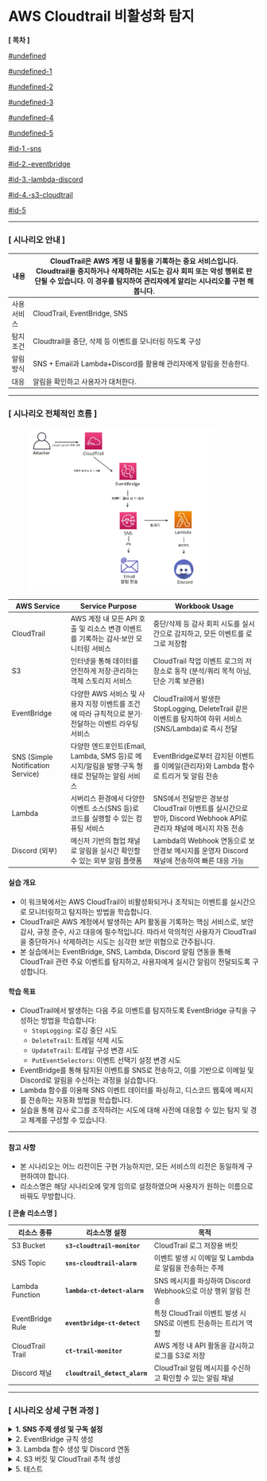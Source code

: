 # AWS Cloudtrail 비활성화 탐지

&#x20;**\[ 목차 ]**

[#undefined](aws-cloudtrail.md#undefined "mention")

[#undefined-1](aws-cloudtrail.md#undefined-1 "mention")

[#undefined-2](aws-cloudtrail.md#undefined-2 "mention")

[#undefined-3](aws-cloudtrail.md#undefined-3 "mention")

[#undefined-4](aws-cloudtrail.md#undefined-4 "mention")

[#undefined-5](aws-cloudtrail.md#undefined-5 "mention")

[#id-1.-sns](aws-cloudtrail.md#id-1.-sns "mention")

[#id-2.-eventbridge](aws-cloudtrail.md#id-2.-eventbridge "mention")

[#id-3.-lambda-discord](aws-cloudtrail.md#id-3.-lambda-discord "mention")

[#id-4.-s3-cloudtrail](aws-cloudtrail.md#id-4.-s3-cloudtrail "mention")

[#id-5](aws-cloudtrail.md#id-5 "mention")

***

### **\[ 시나리오 안내 ]**

| 내용     | CloudTrail은 AWS 계정 내 활동을 기록하는 중요 서비스입니다. Cloudtrail을 중지하거나 삭제하려는 시도는 감사 회피 또는 악성 행위로 판단될 수 있습니다. 이 경우를 탐지하여 관리자에게 알리는 시나리오를 구현 해 봅니다. |
| ------ | ------------------------------------------------------------------------------------------------------------------------------------- |
| 사용 서비스 | CloudTrail, EventBridge, SNS                                                                                                          |
| 탐지 조건  | Cloudtrail을 중단, 삭제 등 이벤트를 모니터링 하도록 구성                                                                                                 |
| 알림 방식  | SNS + Email과 Lambda+Discord를 활용해 관리자에게 알림을 전송한다.                                                                                      |
| 대응     | 알림을 확인하고 사용자가 대처한다.                                                                                                                   |

***

### \[ 시나리오 전체적인 흐름 ]

<div align="left"><figure><img src="detection-and-alert-scenarios/root-account-login-alert/docs/.gitbook/assets/image (51).png" alt="" width="375"><figcaption></figcaption></figure></div>

| **AWS Service**                   | **Service Purpose**                                            | **Workbook Usage**                                                               |
| --------------------------------- | -------------------------------------------------------------- | -------------------------------------------------------------------------------- |
| CloudTrail                        | AWS 계정 내 모든 API 호출 및 리소스 변경 이벤트를 기록하는 감사·보안 모니터링 서비스           | 중단/삭제 등 감사 회피 시도를 실시간으로 감지하고, 모든 이벤트를 로그로 저장함                                    |
| S3                                | 인터넷을 통해 데이터를 안전하게 저장·관리하는 객체 스토리지 서비스                          | CloudTrail 작업 이벤트 로그의 저장소로 동작 (분석/쿼리 목적 아님, 단순 기록 보관용)                           |
| EventBridge                       | 다양한 AWS 서비스 및 사용자 지정 이벤트를 조건에 따라 규칙적으로 분기·전달하는 이벤트 라우팅 서비스     | CloudTrail에서 발생한 StopLogging, DeleteTrail 같은 이벤트를 탐지하여 하위 서비스(SNS/Lambda)로 즉시 전달 |
| SNS (Simple Notification Service) | 다양한 엔드포인트(Email, Lambda, SMS 등)로 메시지/알림을 발행·구독 형태로 전달하는 알림 서비스 | EventBridge로부터 감지된 이벤트를 이메일(관리자)와 Lambda 함수로 트리거 및 알림 전송                         |
| Lambda                            | 서버리스 환경에서 다양한 이벤트 소스(SNS 등)로 코드를 실행할 수 있는 컴퓨팅 서비스              | SNS에서 전달받은 경보성 CloudTrail 이벤트를 실시간으로 받아, Discord Webhook API로 관리자 채널에 메시지 자동 전송  |
| Discord (외부)                      | 메신저 기반의 협업 채널로 알림을 실시간 확인할 수 있는 외부 알림 플랫폼                      | Lambda의 Webhook 연동으로 보안경보 메시지를 운영자 Discord 채널에 전송하여 빠른 대응 가능                     |

#### 실습 개요

* 이 워크북에서는 AWS CloudTrail이 비활성화되거나 조작되는 이벤트를 실시간으로 모니터링하고 탐지하는 방법을 학습합니다.
* CloudTrail은 AWS 계정에서 발생하는 API 활동을 기록하는 핵심 서비스로, 보안 감사, 규정 준수, 사고 대응에 필수적입니다. 따라서 악의적인 사용자가 CloudTrail을 중단하거나 삭제하려는 시도는 심각한 보안 위협으로 간주됩니다.
* 본 실습에서는 EventBridge, SNS, Lambda, Discord 알림 연동을 통해 CloudTrail 관련 주요 이벤트를 탐지하고, 사용자에게 실시간 알림이 전달되도록 구성합니다.

#### 학습 목표

* CloudTrail에서 발생하는 다음 주요 이벤트를 탐지하도록 EventBridge 규칙을 구성하는 방법을 학습합니다:
  * `StopLogging`: 로깅 중단 시도
  * `DeleteTrail`: 트레일 삭제 시도
  * `UpdateTrail`: 트레일 구성 변경 시도
  * `PutEventSelectors`: 이벤트 선택기 설정 변경 시도
* EventBridge를 통해 탐지된 이벤트를 SNS로 전송하고, 이를 기반으로 이메일 및 Discord로 알림을 수신하는 과정을 실습합니다.
* Lambda 함수를 이용해 SNS 이벤트 데이터를 파싱하고, 디스코드 웹훅에 메시지를 전송하는 자동화 방법을 학습합니다.
* 실습을 통해 감사 로그를 조작하려는 시도에 대해 사전에 대응할 수 있는 탐지 및 경고 체계를 구성할 수 있습니다.

***

#### 참고 사항

* 본 시나리오는 어느 리전이든 구현 가능하지만, 모든 서비스의 리전은 동일하게 구현하여야 합니다.
* 리소스명은 해당 시나리오에 맞게 임의로 설정하였으며 사용자가 원하는 이름으로 바꿔도 무방합니다.



**\[ 콘솔 리소스명 ]**

| **리소스 종류**       | **리소스명 설정**                   | **목적**                                      |
| ---------------- | ----------------------------- | ------------------------------------------- |
| S3 Bucket        | **`s3-cloudtrail-monitor`**   | CloudTrail 로그 저장용 버킷                        |
| SNS Topic        | **`sns-cloudtrail-alarm`**    | 이벤트 발생 시 이메일 및 Lambda로 알림을 전송하는 주제          |
| Lambda Function  | **`lambda-ct-detect-alarm`**  | SNS 메시지를 파싱하여 Discord Webhook으로 이상 행위 알림 전송 |
| EventBridge Rule | **`eventbridge-ct-detect`**   | 특정 CloudTrail 이벤트 발생 시 SNS로 이벤트 전송하는 트리거 역할 |
| CloudTrail Trail | **`ct-trail-monitor`**        | AWS 계정 내 API 활동을 감시하고 로그를 S3로 저장            |
| Discord 채널       | **`cloudtrail_detect_alarm`** | CloudTrail 알림 메시지를 수신하고 확인할 수 있는 알림 채널      |

***

### **\[ 시나리오 상세 구현 과정 ]**

<details>

<summary><strong>1. SNS 주제 생성 및 구독 설정</strong></summary>

**STEP 1) SNS 검색**

<figure><img src="detection-and-alert-scenarios/root-account-login-alert/docs/.gitbook/assets/image (2).png" alt=""><figcaption></figcaption></figure>

알람을 전송 받을 주제 및 구독을 생성하기 위해 **SNS 서비스**로 이동한다.



**STEP 2) 주제 생성**

<figure><img src="detection-and-alert-scenarios/root-account-login-alert/docs/.gitbook/assets/image (1) (1).png" alt=""><figcaption></figcaption></figure>

좌측 탭에서 Topic으로 이동 후 **Create** topic 버튼을 클릭한다.



<figure><img src="detection-and-alert-scenarios/root-account-login-alert/docs/.gitbook/assets/image (2) (1).png" alt=""><figcaption></figcaption></figure>

* **Type** : Standard
* **Name** : `sns-cloudtrail-alarm` \</aside>



**STEP 3 ) 구독 생성**

<figure><img src="detection-and-alert-scenarios/root-account-login-alert/docs/.gitbook/assets/image (3).png" alt=""><figcaption></figcaption></figure>

생성된 주제 확인 후 **Create subscription**을 누른다.



**\[ 구독 생성 - 세부사항 ]**

<figure><img src="detection-and-alert-scenarios/root-account-login-alert/docs/.gitbook/assets/image (4).png" alt=""><figcaption></figcaption></figure>

* **Protocol** : email
* **Endpoint** : 알람 받을 이메일 주소



**STEP 4 ) 구독한 이메일 인증**

<figure><img src="detection-and-alert-scenarios/root-account-login-alert/docs/.gitbook/assets/image (5).png" alt=""><figcaption></figcaption></figure>

설정한 이메일 주소로 SNS의 Subscription Confirmation 메일이 전송된다. 이메일을 열어 **Confirm subscription** 버튼을 클릭하여 인증해야 알림 수신이 정상적으로 설정된다.



<figure><img src="detection-and-alert-scenarios/root-account-login-alert/docs/.gitbook/assets/image (6).png" alt=""><figcaption></figcaption></figure>

**Confirm subscription**를 눌러 인증을 완료하면, SNS 구독이 정상적으로 등록된 것이다.



</details>

<details>

<summary>2. EventBridge 규칙 생성</summary>

**STEP 1) EventBridge 검색**

<figure><img src="detection-and-alert-scenarios/root-account-login-alert/docs/.gitbook/assets/image (7).png" alt=""><figcaption></figcaption></figure>

Lambda 함수를 주기적으로 실행하기 위해 AWS 콘솔에서 **EventBridge 서비스**로 이동한다.



**STEP 2) EventBridge 생성**

<figure><img src="detection-and-alert-scenarios/root-account-login-alert/docs/.gitbook/assets/image (8).png" alt=""><figcaption></figcaption></figure>

**EventBridge** 서비스 화면 오른쪽 상단의 **EventBridge Rule**을 선택하고 **Create rule**버튼을 클릭한다.



**\[ 상세 규칙 설정 ]**

<figure><img src="detection-and-alert-scenarios/root-account-login-alert/docs/.gitbook/assets/image (9).png" alt=""><figcaption></figcaption></figure>

규칙 이름, 설명, EventBus 종류, 규칙 유형(이벤트 패턴 기반 or 스케줄 기반) 설정 후 **Next버튼**을 클릭한다.

* **Name** : `eventbridge-ct-detect`
* **Event bus :** default
* **Rule type** : Rule with an event pattern



**\[ 이벤트 패턴 작성 ]**

<div align="left"><figure><img src="detection-and-alert-scenarios/root-account-login-alert/docs/.gitbook/assets/image (10).png" alt=""><figcaption></figcaption></figure></div>

탐지할 이벤트 조건을 설정을 설정하고 **Next**버튼을 클릭한다.

**Events :** Other

**Event pattern** : Custom pattern (JSON editor)

```json
{
  "source": ["aws.cloudtrail"],
  "detail-type": ["AWS API Call via CloudTrail"],
  "detail": {
    "eventSource": ["cloudtrail.amazonaws.com"],
    "eventName": [
      "StopLogging",
      "DeleteTrail",
      "UpdateTrail",
      "PutEventSelectors"
    ]
  }
}
```



**\[ 설정한 이벤트 안내 ]**

| **이벤트 이름**          | **설명**                                 | **탐지 목적**                                    |
| ------------------- | -------------------------------------- | -------------------------------------------- |
| `StopLogging`       | CloudTrail 로그 수집 중지                    | **감사 회피 시도 탐지** – 로그를 남기지 않으려는 행위 식별         |
| `DeleteTrail`       | 기존 CloudTrail 추적 삭제                    | **감사 기능 제거 시도** – 추적 자체를 없애려는 공격 식별          |
| `UpdateTrail`       | CloudTrail의 S3 대상, 로그 옵션 등 설정 변경       | **로깅 대상 변경 시도 탐지** – 공격자가 다른 S3로 로그 보내는 경우 등 |
| `PutEventSelectors` | 추적할 이벤트 종류(Management/Insight 등) 설정 변경 | **이벤트 필터 조작 탐지** – 중요한 이벤트 제외 시도 식별          |



**\[ 대상 선택 ]**

<figure><img src="detection-and-alert-scenarios/root-account-login-alert/docs/.gitbook/assets/image (11).png" alt=""><figcaption></figcaption></figure>

이벤트가 감지되었을 때 실행할 대상 지정하고 **Next**버튼을 클릭한다.

* **Target types:** AWS service
* **Select a target:** SNS topic
* **Target location:** Target in this account
* **Topic:** 앞서 생성한 sns topic 선택 \</aside>



**\[ 태그 구성 (선택) ]**

<figure><img src="detection-and-alert-scenarios/root-account-login-alert/docs/.gitbook/assets/image (12).png" alt=""><figcaption></figcaption></figure>

태그 구성은 선택 사항이므로 **Next**버튼을 클릭한다.



**\[ 검토 및 생성 ]**

<figure><img src="detection-and-alert-scenarios/root-account-login-alert/docs/.gitbook/assets/image (13).png" alt=""><figcaption></figcaption></figure>

설정 내용 최종 확인 후 **Create rule**버튼을 클릭한다.

* status - **enabled** 확인&#x20;



**STEP 3) 생성된 규칙 확인**

<figure><img src="detection-and-alert-scenarios/root-account-login-alert/docs/.gitbook/assets/image (14).png" alt=""><figcaption></figcaption></figure>

규칙이 정상적으로 생성되었는지 확인해준다.



</details>

<details>

<summary>3. Lambda 함수 생성 및 Discord 연동</summary>

**STEP 1) Discord 채널 생성 및 WebHook 설정**

**\[ 채널 만들기 ]**

<div align="left"><figure><img src="detection-and-alert-scenarios/root-account-login-alert/docs/.gitbook/assets/image (15).png" alt="" width="375"><figcaption></figcaption></figure></div>

이벤트에 관한 알림을 수신 할 채널을 만들어준다.

* **채널 이름** : `cloudtrail_detect_alarm`&#x20;



**\[ 채널 편집 ]**

<div align="left"><figure><img src="detection-and-alert-scenarios/root-account-login-alert/docs/.gitbook/assets/image (16).png" alt=""><figcaption></figcaption></figure></div>

위와 같이 생성된 채널에서 **채널 편집**을 클릭한다.



**\[ 웹후크 연동 ]**

<figure><img src="detection-and-alert-scenarios/root-account-login-alert/docs/.gitbook/assets/image (17).png" alt=""><figcaption></figcaption></figure>

왼쪽 상단의 설정 목록에서 **연동 → 웹후크 만들기**를 클릭하여 웹후크 봇을 만들어 준다.



**\[ 웹후크 URL 복사 ]**

<figure><img src="detection-and-alert-scenarios/root-account-login-alert/docs/.gitbook/assets/image (18).png" alt=""><figcaption></figcaption></figure>

**웹후크 URL 복사** 버튼을 클릭해 Lambda에서 사용할 URL을 복사한다.

* **이름** : WEBHOOK\_URL
* **채널** : `#cloudtrail_detect_alarm` (앞서 생성한 채널 이름 선택)



**STEP 2) Lambda 함수 생성**

<figure><img src="detection-and-alert-scenarios/root-account-login-alert/docs/.gitbook/assets/image (52).png" alt=""><figcaption></figcaption></figure>

알람을 발송할 함수를 만들기 위해 AWS 콘솔에서 **Lambda서비스**로 이동한다.



<figure><img src="detection-and-alert-scenarios/root-account-login-alert/docs/.gitbook/assets/image (19).png" alt=""><figcaption></figcaption></figure>

Lambda 서비스 화면 오른쪽 상단의 **Create a function** 버튼을 클릭한다.



**\[ 함수 생성 ]**

<figure><img src="detection-and-alert-scenarios/root-account-login-alert/docs/.gitbook/assets/image (20).png" alt=""><figcaption></figcaption></figure>

함수 이름, 런타임 및 아키텍처를 지정하고 **Create function**버튼을 클릭한다.

* **Author from scratch** 선택
* **Function name** : `lambda-ct-detect-alarm`
* **Runtime** : Python 3.13
* **Architecture** : x86\_64



**\[ 생성된 함수 확인 ]**

<figure><img src="detection-and-alert-scenarios/root-account-login-alert/docs/.gitbook/assets/image (21).png" alt=""><figcaption></figcaption></figure>

정상적으로 Lambda함수가 생성되었는지 확인해준다.



**STEP 3) 환경 변수 편집**

<figure><img src="detection-and-alert-scenarios/root-account-login-alert/docs/.gitbook/assets/image (22).png" alt=""><figcaption></figcaption></figure>

이후 Configuration → Environment variables로 들어가서 **Edit** 버튼을 클릭한다.



**\[ 환경 변수 추가 ]**

<figure><img src="detection-and-alert-scenarios/root-account-login-alert/docs/.gitbook/assets/image (23).png" alt=""><figcaption></figcaption></figure>

Edit environment variables로 이동하여 **Add environment variables** 버튼을 클릭한다.



**\[ 환경 변수에 키와 값 추가 ]**

<figure><img src="detection-and-alert-scenarios/root-account-login-alert/docs/.gitbook/assets/image (24).png" alt=""><figcaption></figcaption></figure>

**Key, Value**를 다음과 같이 추가한 이후 **Save**버튼을 눌러 환경 변수를 추가해 준다.

* **Key, Value는 표를 참고**

| Key                   | **용도/설명**            | Value                                                                                           |
| --------------------- | -------------------- | ----------------------------------------------------------------------------------------------- |
| DISCORD\_WEBHOOK\_URL | 디스코드 알림용 Webhook URL | [https://discord.com/api/webhooks/\~\~\~](https://discord.com/api/webhooks/~~~) (알림 받을 웹후크 url) |



**STEP 4) Lambda 코드 소스 편집**

<figure><img src="detection-and-alert-scenarios/root-account-login-alert/docs/.gitbook/assets/image (25).png" alt=""><figcaption></figcaption></figure>

Code탭에서 **Lambda python 코드**를 작성 후 **Deploy**버튼을 클릭하여 배포해 준다.

```python
import json
import urllib.request
import os
from datetime import datetime, timezone, timedelta

def lambda_handler(event, context):
    # 환경변수에서 Discord 웹훅 URL 가져오기
    webhook_url = os.environ.get('DISCORD_WEBHOOK_URL')
    if not webhook_url:
        print("환경변수 DISCORD_WEBHOOK_URL이 설정되어 있지 않습니다.")
        return {'statusCode': 500, 'body': 'Webhook URL not set'}

    try:
        # SNS 메시지 추출 및 파싱
        sns_message_str = event['Records'][0]['Sns']['Message']
        sns_message = json.loads(sns_message_str)

        # 이벤트 상세 정보 추출
        detail = sns_message.get("detail", {})
        event_name = detail.get("eventName", "Unknown Event")
        event_time_utc = detail.get("eventTime")
        user_identity = detail.get("userIdentity", {})
        user_arn = user_identity.get("arn", "Unknown ARN")
        source_ip = detail.get("sourceIPAddress", "Unknown IP")
        aws_region = detail.get("awsRegion", "Unknown Region")
        account_id = detail.get("recipientAccountId", "Unknown Account")

        # UTC 시간을 한국 시간(KST)으로 변환
        if event_time_utc:
            try:
                utc_dt = datetime.strptime(event_time_utc, "%Y-%m-%dT%H:%M:%SZ").replace(tzinfo=timezone.utc)
                kst_dt = utc_dt.astimezone(timezone(timedelta(hours=9)))
                event_time_kst = kst_dt.strftime("%Y-%m-%d %H:%M:%S (KST)")
            except Exception as e:
                print("시간 변환 실패:", e)
                event_time_kst = event_time_utc + " (UTC)"
        else:
            event_time_kst = "Unknown Time"

    except Exception as e:
        # 메시지 파싱 실패 시 기본 값 설정
        print("SNS 메시지 파싱 실패:", e)
        event_name = "Unknown Event"
        event_time_kst = "Unknown Time"
        user_arn = "Unknown ARN"
        source_ip = "Unknown IP"
        aws_region = "Unknown Region"
        account_id = "Unknown Account"

    # Discord로 전송할 메시지 구성
    content = (
        f"**[ CloudTrail 이벤트 탐지 ]**\\n"
        f"• 이벤트 이름: `{event_name}`\\n"
        f"• 발생 시간: `{event_time_kst}`\\n"
        f"• 사용자 ARN: `{user_arn}`\\n"
        f"• 소스 IP: `{source_ip}`\\n"
        f"• 리전: `{aws_region}`\\n"
        f"• 계정 ID: `{account_id}`"
    )

    payload = json.dumps({"content": content}).encode("utf-8")

    # Discord 웹훅 요청 생성 및 전송
    req = urllib.request.Request(
        webhook_url,
        data=payload,
        headers={
            "Content-Type": "application/json",
            "User-Agent": "Mozilla/5.0 (Lambda)"
        }
    )

    try:
        with urllib.request.urlopen(req) as response:
            resp_body = response.read()
            print("Discord 응답:", resp_body)
    except Exception as e:
        # 전송 실패 시 오류 출력
        print("Discord 전송 실패:", e)
        return {'statusCode': 500, 'body': 'Discord notification failed'}

    return {'statusCode': 200, 'body': 'Notification sent successfully'}

```

**STEP 5) Lambda 트리거 추가**

**\[ Lambda 트리거 - SNS ]**

<figure><img src="detection-and-alert-scenarios/root-account-login-alert/docs/.gitbook/assets/image (26).png" alt=""><figcaption></figcaption></figure>

생성한 Lambda함수의 다이어그램 왼쪽 하단의 **Add trigger**버튼을 클릭한다.



**STEP 5-1) Lambda 트리거 - SNS 추가**

<figure><img src="detection-and-alert-scenarios/root-account-login-alert/docs/.gitbook/assets/image (27).png" alt=""><figcaption></figcaption></figure>

트리거 구성, sns 주제를 지정하고 **Add**버튼을 클릭한다.

* **Trigger configuration** : SNS
* **SNS topic** : 앞서 생성한 SNS 주제 선택



**STEP 6) 추가된 트리거 확인**

<figure><img src="detection-and-alert-scenarios/root-account-login-alert/docs/.gitbook/assets/image (28).png" alt=""><figcaption></figcaption></figure>

SNS가 정상적으로 트리거링 되었고 Discord에 알림을 보내기 위한 설정을 마쳤다.

</details>

<details>

<summary>4. S3 버킷 및 CloudTrail 추적 생성</summary>

**STEP 1) S3 검색**

<figure><img src="detection-and-alert-scenarios/root-account-login-alert/docs/.gitbook/assets/image (29).png" alt=""><figcaption></figcaption></figure>

언제든지 내 데이터를 안전하고 확장 가능하게 저장하고 접근하기 위해 AWS 콘솔에서 **S3 서비스로 이동**한다.



**STEP 2) S3 bucket 생성**

\[ **S3 bucket 생성 ]**

<figure><img src="detection-and-alert-scenarios/root-account-login-alert/docs/.gitbook/assets/image (30).png" alt=""><figcaption></figcaption></figure>

**S3** 서비스 화면 오른쪽 상단의 **Create a bucket**버튼을 클릭한다.



**\[ bucket 속성 선택 ]**

<figure><img src="detection-and-alert-scenarios/root-account-login-alert/docs/.gitbook/assets/image (31).png" alt=""><figcaption></figcaption></figure>

<figure><img src="detection-and-alert-scenarios/root-account-login-alert/docs/.gitbook/assets/image (32).png" alt=""><figcaption></figcaption></figure>

<figure><img src="detection-and-alert-scenarios/root-account-login-alert/docs/.gitbook/assets/image (33).png" alt=""><figcaption></figcaption></figure>

* **Bucket name :** **`s3-cloudtrail-monitor`**
* **Object Ownership :** ACLs disabled (recommended)
* **Block Public Access settings for this bucket :** Block all public access
* **Bucket Versioning :** Enable
* **Encryption type :** Server-side encryption with Amazon S3 managed keys (SSE-S3)&#x20;



**STEP 3) CloudTrail 검색**

<figure><img src="detection-and-alert-scenarios/root-account-login-alert/docs/.gitbook/assets/image (34).png" alt=""><figcaption></figcaption></figure>

AWS 계정 내에서 발생하는 API 호출 및 활동 내역을 자동으로 기록하고 추적하기 위해 **CloudTrail서비스**로 이동한다.



**STEP 4) CloudTrail 생성**

<figure><img src="detection-and-alert-scenarios/root-account-login-alert/docs/.gitbook/assets/image (35).png" alt=""><figcaption></figcaption></figure>

**Create trail** 버튼을 클릭해 사용할 추적을 생성한다.



**\[ 추적 속성 선택 ]**

<figure><img src="detection-and-alert-scenarios/root-account-login-alert/docs/.gitbook/assets/image (36).png" alt=""><figcaption></figcaption></figure>

CloudTrail 트레일(추적)의 기본 설정을 지정 후 **Next**버튼을 클릭한다.

* **Trail name** : **`ct-trail-monitor`**
* **Storage location :** Use existing S3 bucket (**Browe**를 클릭해 앞서 생성한 버킷 선택)
* **Additional settings**
  * **Log file validation :** Enabled \</aside>



**\[ 로그 이벤트 선택 ]**

<div align="left"><figure><img src="detection-and-alert-scenarios/root-account-login-alert/docs/.gitbook/assets/image (37).png" alt=""><figcaption></figcaption></figure></div>

로그 이벤트, 이벤트 관리 옵션 선택 후 **Next**버튼을 클릭한다.

* **Events** : Management events, Insights events
* **Management events - API activity :** Read, Write



**\[** **검토 및 생성 ]**

<figure><img src="detection-and-alert-scenarios/root-account-login-alert/docs/.gitbook/assets/image (38).png" alt=""><figcaption></figcaption></figure>

각 단계 검토 후 **Create trail** 버튼을 클릭하면 추적이 생성된다.



**STEP 3) 추적 생성 확인**

<figure><img src="detection-and-alert-scenarios/root-account-login-alert/docs/.gitbook/assets/image (39).png" alt=""><figcaption></figcaption></figure>

<figure><img src="detection-and-alert-scenarios/root-account-login-alert/docs/.gitbook/assets/image (40).png" alt=""><figcaption></figcaption></figure>

대시보드에서 정상적으로 추적이 생성되었는지 확인한다.

</details>

<details>

<summary>5. 테스트</summary>

> CloudTrail에서 기존에 만든 추적 화면에서 이벤트 조작 시도 후 알림 확인 단계



**\[ 탐지 이벤트 안내 ]**

| **이벤트 이름**          | **설명**                                 | **탐지 목적**                                    |
| ------------------- | -------------------------------------- | -------------------------------------------- |
| `StopLogging`       | CloudTrail 로그 수집 중지                    | **감사 회피 시도 탐지** – 로그를 남기지 않으려는 행위 식별         |
| `DeleteTrail`       | 기존 CloudTrail 추적 삭제                    | **감사 기능 제거 시도** – 추적 자체를 없애려는 공격 식별          |
| `UpdateTrail`       | CloudTrail의 S3 대상, 로그 옵션 등 설정 변경       | **로깅 대상 변경 시도 탐지** – 공격자가 다른 S3로 로그 보내는 경우 등 |
| `PutEventSelectors` | 추적할 이벤트 종류(Management/Insight 등) 설정 변경 | **이벤트 필터 조작 탐지** – 중요한 이벤트 제외 시도 식별          |



**\[ `StopLogging` 이벤트 발생 ]**

<figure><img src="detection-and-alert-scenarios/root-account-login-alert/docs/.gitbook/assets/image (41).png" alt=""><figcaption></figcaption></figure>

CloudTrail 콘솔에서 해당 Trail의 **Logging 상태**를 확인 후 **Stop logging** 버튼을 클릭하여 로깅을 중지한다.



<figure><img src="detection-and-alert-scenarios/root-account-login-alert/docs/.gitbook/assets/image (42).png" alt=""><figcaption></figcaption></figure>

추적 로깅이 정상적으로 중지되었는지 확인한다.

이때 `StopLogging` 이벤트가 CloudTrail 로그에 기록된다.



**\[ `DeleteTrail`이벤트 발생 ]**

<figure><img src="detection-and-alert-scenarios/root-account-login-alert/docs/.gitbook/assets/image (43).png" alt=""><figcaption></figcaption></figure>

로깅 상태와 관계없이 삭제할 수 있고 **Delete** 버튼을 클릭하면 된다.

정상적으로 삭제가 되면 `DeleteTrail` 이벤트가 발생한다.



**\[ `UpdateTrail`이벤트 발생 ]**

<figure><img src="detection-and-alert-scenarios/root-account-login-alert/docs/.gitbook/assets/image (44).png" alt=""><figcaption></figcaption></figure>

대상 Trail 오른쪽에서 **Edit** 버튼을 클릭하여 편집 화면으로 이동한다.



<figure><img src="detection-and-alert-scenarios/root-account-login-alert/docs/.gitbook/assets/image (45).png" alt=""><figcaption></figcaption></figure>

S3 로그 버킷 위치, CloudWatch Logs 그룹, SNS 등 설정을 원하는 대로 수정하고 **Save changes**를 클릭하여 적용하면 된다.

추적 설정이 수정되면 `UpdateTrail` 이벤트가 기록된다.



**\[ `PutEventSelectors`이벤트 발생 ]**

<figure><img src="detection-and-alert-scenarios/root-account-login-alert/docs/.gitbook/assets/image (46).png" alt=""><figcaption></figcaption></figure>

Trail 설정에서 **Management events** 항목의 **Edit** 버튼을 클릭한다.



<figure><img src="detection-and-alert-scenarios/root-account-login-alert/docs/.gitbook/assets/image (47).png" alt=""><figcaption></figcaption></figure>

`KMS events` 항목을 선택/해제하는 등 **API activity** 항목 중 하나를 수정한다. 이 중 하나만 수정해도 `PutEventSelectors` 이벤트 발생한다.

여러 항목 중 임의로 **Exclude KMS events**를 변경하였고 **Save changes**버튼을 클릭하여 적용하면 된다.

이벤트 선택 조건이 변경되면 **`PutEventSelectors`**&#xC774;벤트가 발생한다.

***

**\[ Email 알림 확인 ]**

<div align="left"><figure><img src="detection-and-alert-scenarios/root-account-login-alert/docs/.gitbook/assets/image (48).png" alt="" width="375"><figcaption></figcaption></figure></div>



**\[ Discord 알림 확인 ]**

<div align="left"><figure><img src="detection-and-alert-scenarios/root-account-login-alert/docs/.gitbook/assets/image (49).png" alt="" width="375"><figcaption></figcaption></figure></div>

</details>
